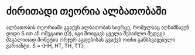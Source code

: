 # ძირითადი თეორია ალბათობაში
ალბათობის თეორიაში გვაქვს ალბათობის სივრცე, რომელსაც აღნიშნავენ დიდი S ით ან ომეგათი (Ω), იგი მოიცავს ყველა შესაძლო შედეგს. მაგალითად მონეტის ორჯერ აგდებისას გვაქვს ოთხი განსხვავებული ვარიანტი. S = {HH, HT, TH, TT};
